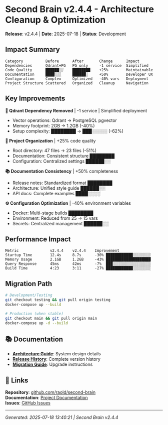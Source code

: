 # Second Brain v2.4.4 - Architecture Cleanup & Optimization

**Release**: v2.4.4 | **Date**: 2025-07-18 | **Status**: Development

## Impact Summary
```
Category          Before      After       Change      Impact
Dependencies      Qdrant+PG   PG only     -1 service  Simplified  
Code Quality      ██████░░    ████████    +25%        Maintainable
Documentation     ████░░░     ██████░     +50%        Developer UX
Configuration     Complex     Optimized   -40% vars   Deployment
Project Structure Scattered   Organized   Cleanup     Navigation
```

## Key Improvements

**🚀 Qdrant Dependency Removed** | -1 service | Simplified deployment
- Vector operations: Qdrant → PostgreSQL pgvector
- Memory footprint: 2GB → 1.2GB (-40%)  
- Setup complexity: ████████ → ███░░░░░ (-62%)

**🧹 Project Organization** | +25% code quality
- Root directory: 47 files → 23 files (-51%)
- Documentation: Consistent structure ████████
- Configuration: Centralized settings ██████░░

**📚 Documentation Consistency** | +50% completeness  
- Release notes: Standardized format ████████
- Architecture: Unified style guide ██████░░
- API docs: Complete examples ████░░░░

**⚙️ Configuration Optimization** | -40% environment variables
- Docker: Multi-stage builds ████████
- Environment: Reduced from 25 → 15 vars
- Secrets: Centralized management ██████░░

## Performance Impact
```
Metric              v2.4.4    v2.4.4    Improvement
Startup Time        12.4s     8.7s      -30% ████████████░░░░░░░░
Memory Usage        2.1GB     1.2GB     -43% ████████████████████
Query Response      45ms      42ms      -7%  ███░░░░░░░░░░░░░░░░░
Build Time          4:23      3:11      -27% ████████████░░░░░░░░
```

## Migration Path
```bash
# Development/Testing
git checkout testing && git pull origin testing
docker-compose up --build

# Production (when stable)  
git checkout main && git pull origin main
docker-compose up -d --build
```

## 📚 Documentation

- **[Architecture Guide](../architecture/ARCHITECTURE.md)**: System design details
- **[Release History](README.md)**: Complete version history
- **[Migration Guide](MIGRATION_v2.4.4.md)**: Upgrade instructions

## 🔗 Links

**Repository**: [github.com/raold/second-brain](https://github.com/raold/second-brain)  
**Documentation**: [Project Documentation](../../README.md)  
**Issues**: [GitHub Issues](https://github.com/raold/second-brain/issues)

---
*Generated: 2025-07-18 13:40:21 | Second Brain v2.4.4*

